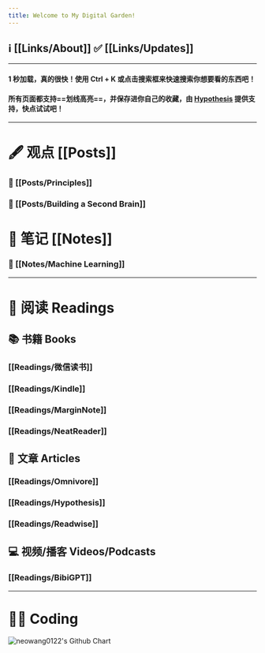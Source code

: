 ```yaml
---
title: Welcome to My Digital Garden!
---
```

## ℹ️ [[Links/About]]     ✅ [[Links/Updates]] 

--- 
#### 1 秒加载，真的很快！使用 Ctrl + K 或点击搜索框来快速搜索你想要看的东西吧！

#### 所有页面都支持==划线高亮==，并保存进你自己的收藏，由 [Hypothesis](https://web.hypothes.is/) 提供支持，快点试试吧！

--- 
# 🖋️ 观点 [[Posts]]

### 📍 [[Posts/Principles]] 
### 🧠 [[Posts/Building a Second Brain]]

# 📒 笔记 [[Notes]]

### 🤖 [[Notes/Machine Learning]]

---
# 📖 阅读 Readings

## 📚 书籍 Books

### [[Readings/微信读书]]
### [[Readings/Kindle]] 

### [[Readings/MarginNote]] 

### [[Readings/NeatReader]] 

## 📰 文章 Articles 

### [[Readings/Omnivore]] 

### [[Readings/Hypothesis]]

### [[Readings/Readwise]]

## 💻 视频/播客 Videos/Podcasts 

### [[Readings/BibiGPT]]

--- 
# 👨‍💻 Coding 

<img src="http://ghchart.rshah.org/neowang0122" alt="neowang0122's Github Chart" />
 
